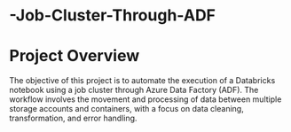 # -Job-Cluster-Through-ADF

# Project Overview
The objective of this project is to automate the execution of a Databricks notebook using a job cluster through Azure Data Factory (ADF). The workflow involves the movement and processing of data between multiple storage accounts and containers, with a focus on data cleaning, transformation, and error handling.


